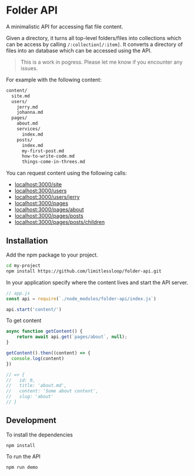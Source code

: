 # Folder API

A minimalistic API for accessing flat file content.

Given a directory, it turns all top-level folders/files into collections which can be access by calling `/:collection[/:item]`. It converts a directory of files into an database which can be accessed using the API.

> This is a work in pogress. Please let me know if you encounter any issues.

For example with the following content:

```bash
content/
  site.md
  users/
    jerry.md
    johanna.md
  pages/
    about.md
    services/
      index.md
    posts/
      index.md
      my-first-post.md
      how-to-write-code.md
      things-come-in-threes.md
```

You can request content using the following calls:

- [localhost:3000/site](http://localhost:3000/site)
- [localhost:3000/users](http://localhost:3000/users)
- [localhost:3000/users/jerry](http://localhost:3000/users/jerry)
- [localhost:3000/pages](localhost:3000/pages)
- [localhost:3000/pages/about](localhost:3000/pages/about)
- [localhost:3000/pages/posts](http://localhost:3000/pages/posts)
- [localhost:3000/pages/posts/children](localhost:3000/pages/posts/children)

## Installation

Add the npm package to your project.

```bash
cd my-project
npm install https://github.com/limitlessloop/folder-api.git
```

In your application specify where the content lives and start the API server.

```js
// app.js
const api = require(`./node_modules/folder-api/index.js`)

api.start('content/')
```

To get content

```js
async function getContent() {
    return await api.get(`pages/about`, null);
}

getContent().then((content) => {
  console.log(content)
})

// => {
//   id: 0,
//   title: 'about.md',
//   content: 'Some about content',
//   slug: 'about'
// }
```

## Development

To install the dependencies

```
npm install
```

To run the API

```
npm run demo
```